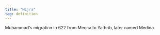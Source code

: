 ```yaml
---
title: "Hijra"
tag: definition
---
```

Muhammad's migration in 622 from Mecca to Yathrib, later named Medina.
